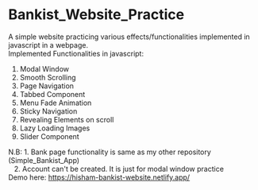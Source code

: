 # Bankist_Website_Practice
 
A simple website practicing various effects/functionalities implemented in javascript in a webpage.<br />
Implemented Functionalities in javascript:

   1. Modal Window
   2. Smooth Scrolling
   3. Page Navigation
   4. Tabbed Component
   5. Menu Fade Animation
   6. Sticky Navigation
   7. Revealing Elements on scroll
   8. Lazy Loading Images
   9. Slider Component
 
  N.B:  1. Bank page functionality is same as my other repository (Simple_Bankist_App) <br />
   &nbsp;&nbsp;&nbsp;2. Account can't be created. It is just for modal window practice<br />
Demo here: https://hisham-bankist-website.netlify.app/
